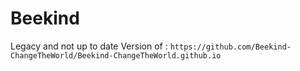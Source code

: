 # Beekind
 Legacy and not up to date Version of :
```https://github.com/Beekind-ChangeTheWorld/Beekind-ChangeTheWorld.github.io```
